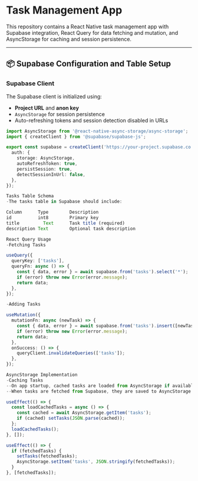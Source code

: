 # Task Management App

This repository contains a React Native task management app with Supabase integration, React Query for data fetching and mutation, and AsyncStorage for caching and session persistence.

---

## 📦 Supabase Configuration and Table Setup

### Supabase Client

The Supabase client is initialized using:

- **Project URL** and **anon key**
- `AsyncStorage` for session persistence
- Auto-refreshing tokens and session detection disabled in URLs

```ts
import AsyncStorage from '@react-native-async-storage/async-storage';
import { createClient } from '@supabase/supabase-js';

export const supabase = createClient('https://your-project.supabase.co', 'your-anon-key', {
  auth: {
    storage: AsyncStorage,
    autoRefreshToken: true,
    persistSession: true,
    detectSessionInUrl: false,
  },
});

Tasks Table Schema
-The tasks table in Supabase should include:

Column	    Type	    Description
id	        int8	    Primary key
title	      Text	    Task title (required)
description	Text	    Optional task description

React Query Usage
-Fetching Tasks

useQuery({
  queryKey: ['tasks'],
  queryFn: async () => {
    const { data, error } = await supabase.from('tasks').select('*');
    if (error) throw new Error(error.message);
    return data;
  },
});

-Adding Tasks

useMutation({
  mutationFn: async (newTask) => {
    const { data, error } = await supabase.from('tasks').insert([newTask]);
    if (error) throw new Error(error.message);
    return data;
  },
  onSuccess: () => {
    queryClient.invalidateQueries(['tasks']);
  },
});

AsyncStorage Implementation
-Caching Tasks
--On app startup, cached tasks are loaded from AsyncStorage if available.
--When tasks are fetched from Supabase, they are saved to AsyncStorage for offline access.

useEffect(() => {
  const loadCachedTasks = async () => {
    const cached = await AsyncStorage.getItem('tasks');
    if (cached) setTasks(JSON.parse(cached));
  };
  loadCachedTasks();
}, []);

useEffect(() => {
  if (fetchedTasks) {
    setTasks(fetchedTasks);
    AsyncStorage.setItem('tasks', JSON.stringify(fetchedTasks));
  }
}, [fetchedTasks]);
